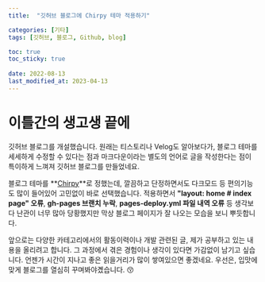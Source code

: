 ```yaml
---
title:  "깃허브 블로그에 Chirpy 테마 적용하기"

categories: [기타]
tags: [깃허브, 블로그, Github, blog]

toc: true
toc_sticky: true
 
date: 2022-08-13
last_modified_at: 2023-04-13
---
```


# **이틀간의 생고생 끝에**

깃허브 블로그를 개설했습니다. 원래는 티스토리나 Velog도 알아보다가, 블로그 테마를 세세하게 수정할 수 있다는 점과 마크다운이라는 별도의 언어로 글을 작성한다는 점이 특이하게 느껴져 깃허브 블로그를 만들었네요.

블로그 테마를 **[Chirpy](https://github.com/cotes2020/jekyll-theme-chirpy/)**로 정했는데, 깔끔하고 단정하면서도 다크모드 등 편의기능도 많이 들어있어 고민없이 바로 선택했습니다. 적용하면서 **"layout: home # index page" 오류**, **gh-pages 브랜치 누락**, **pages-deploy.yml 파일 내역 오류** 등 생각보다 난관이 너무 많아 당황했지만 막상 블로그 페이지가 잘 나오는 모습을 보니 뿌듯합니다.

앞으로는 다양한 카테고리에서의 활동이력이나 개발 관련된 글, 제가 공부하고 있는 내용을 올리려고 합니다. 그 과정에서 겪은 경험이나 생각이 있다면 가감없이 남기고 싶습니다. 언젠가 시간이 지나고 좋은 읽을거리가 많이 쌓여있으면 좋겠네요. 우선은, 입맛에 맞게 블로그를 열심히 꾸며봐야곘습니다. 😚